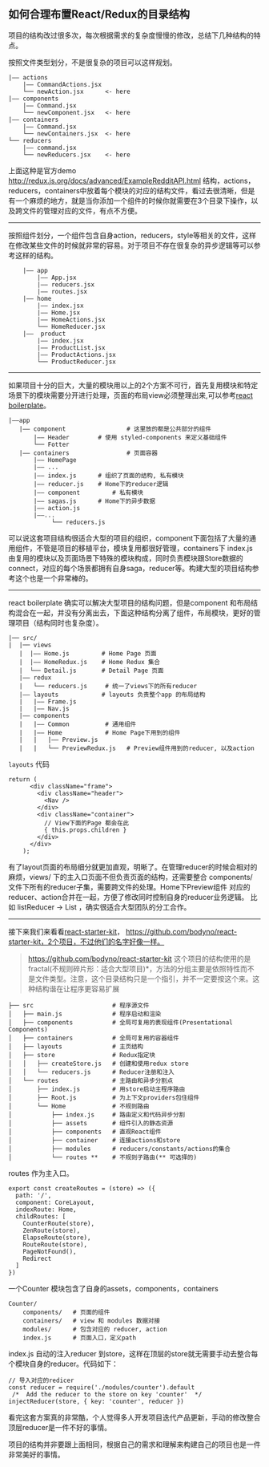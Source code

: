 ## 如何合理布置React/Redux的目录结构

项目的结构改过很多次，每次根据需求的复杂度慢慢的修改，总结下几种结构的特点。

按照文件类型划分，不是很复杂的项目可以这样规划。
```
|—— actions
    |—— CommandActions.jsx
    └── newAction.jsx      <- here
|—— components
    |—— Command.jsx
    └── newComponent.jsx   <- here
|—— containers
    |—— Command.jsx
    └── newContainers.jsx  <- here
└── reducers
    |—— command.jsx
    └── newReducers.jsx    <- here
```
上面这种是官方demo http://redux.js.org/docs/advanced/ExampleRedditAPI.html
结构，actions，reducers，containers中放着每个模块的对应的结构文件，看过去很清晰，但是有一个麻烦的地方，就是当你添加一个组件的时候你就需要在3个目录下操作，以及跨文件的管理对应的文件，有点不方便。

---

按照组件划分，一个组件包含自身action，reducers，style等相关的文件，这样在修改某些文件的时候就非常的容易。对于项目不存在很复杂的异步逻辑等可以参考这样的结构。
```
    |—— app
        |—— App.jsx
        |—— reducers.jsx
        |—— routes.jsx
    |—— home
        |—— index.jsx
        |—— Home.jsx
        |—— HomeActions.jsx
        └── HomeReducer.jsx
    |——  product
        |—— index.jsx
        |—— ProductList.jsx
        |—— ProductActions.jsx
        └── ProductReducer.jsx
```

---

如果项目十分的巨大，大量的模块用以上的2个方案不可行，首先复用模块和特定场景下的模块需要分开进行处理，页面的布局view必须整理出来,可以参考[react boilerplate](https://github.com/react-boilerplate/react-boilerplate)。

```
|——app
   |—— component                 # 这里放的都是公共部分的组件
       |—— Header 	   	 # 使用 styled-components 来定义基础组件
       └── Fotter
   |—— containers                # 页面容器
       |—— HomePage
	   |—— ...
	   |—— index.js   	 # 组织了页面的结构, 私有模块
	   |—— reducer.js 	 # Home下的reducer逻辑
	   |—— component         # 私有模块
	   |—— sagas.js   	 # Home下的异步数据
	   |—— action.js
	   |——...
            └── reducers.js 
```

可以说这套项目结构很适合大型的项目的组织，component下面包括了大量的通用组件，不管是项目的移植平台，模块复用都很好管理，containers下 index.js 由复用的模块以及页面场景下特殊的模块构成，同时负责模块跟Store数据的connect，对应的每个场景都拥有自身saga，reducer等。构建大型的项目结构参考这个也是一个非常棒的。

---


react boilerplate 确实可以解决大型项目的结构问题，但是component 和布局结构混合在一起，并没有分离出去，下面这种结构分离了组件，布局模块，更好的管理项目（结构同时也复杂度）。

```
|── src/
|  |── views
   |  |—— Home.js         # Home Page 页面
   |  |—— HomeRedux.js    # Home Redux 集合
   |  └── Detail.js       # Detail Page 页面
   |—— redux
   |   └── reducers.js     # 统一了views下的所有reducer
   |—— layouts            # layouts 负责整个app 的布局结构
   |   |—— Frame.js
   |   |—— Nav.js      
   |—— components
   |   |—— Common          # 通用组件
   |   |—— Home            # Home Page下用到的组件
   |   |   |—— Preview.js
   |   |   └── PreviewRedux.js   # Preview组件用到的reducer, 以及action
```
`layouts` 代码
```
return (
      <div className="frame">
        <div className="header">
          <Nav />
        </div>
        <div className="container">
	      // View下面的Page 都会在此
          { this.props.children }
        </div>
      </div>
    );
```

有了layout页面的布局细分就更加直观，明晰了。在管理reducer的时候会相对的麻烦，views/ 下的主入口页面不但负责页面的结构，还需要整合 components/ 文件下所有的reducer子集，需要跨文件的处理。Home下Preview组件 对应的reducer、action合并在一起，方便了修改同时控制自身的reducer业务逻辑。
比如  listReducer -> List ，确实很适合大型团队的分工合作。

---

接下来我们来看看[react-starter-kit](https://github.com/kriasoft/react-starter-kit)，
https://github.com/bodyno/react-starter-kit，2个项目，不过他们的名字好像一样。
> https://github.com/bodyno/react-starter-kit 这个项目的结构使用的是 fractal(不规则碎片形：适合大型项目)*，方法的分组主要是依照特性而不是文件类型。注意，这个目录结构只是一个指引，并不一定要按这个来。这种结构谐在让程序更容易扩展

```
├── src                      # 程序源文件
│   ├── main.js              # 程序启动和渲染
│   ├── components           # 全局可复用的表现组件(Presentational Components)
│   ├── containers           # 全局可复用的容器组件
│   ├── layouts              # 主页结构
│   ├── store                # Redux指定块
│   │   ├── createStore.js   # 创建和使用redux store
│   │   └── reducers.js      # Reducer注册和注入
│   └── routes               # 主路由和异步分割点
│       ├── index.js         # 用store启动主程序路由
│       ├── Root.js          # 为上下文providers包住组件
│       └── Home             # 不规则路由
│           ├── index.js     # 路由定义和代码异步分割
│           ├── assets       # 组件引入的静态资源
│           ├── components   # 直观React组件
│           ├── container    # 连接actions和store
│           ├── modules      # reducers/constants/actions的集合
│           └── routes **    # 不规则子路由(** 可选择的)
```

routes 作为主入口。

```
export const createRoutes = (store) => ({
  path: '/',
  component: CoreLayout,
  indexRoute: Home,
  childRoutes: [
    CounterRoute(store),
    ZenRoute(store),
    ElapseRoute(store),
    RouteRoute(store),
    PageNotFound(),
    Redirect
  ]
})
```
一个Counter 模块包含了自身的assets，components，containers
```
Counter/
	components/   # 页面的组件
 	containers/   # view 和 modules 数据对接
	modules/      # 包含对应的 reducer, action
	index.js      # 页面入口，定义path
```

index.js 自动的注入reducer 到store，这样在顶层的store就无需要手动去整合每个模块自身的reducer。代码如下：

```
// 导入对应的redicer
const reducer = require('./modules/counter').default
 /*  Add the reducer to the store on key 'counter'  */
injectReducer(store, { key: 'counter', reducer })

```

看完这套方案真的非常酷，个人觉得多人开发项目迭代产品更新，手动的修改整合顶层reducer是一件不好的事情。

项目的结构并非要跟上面相同，根据自己的需求和理解来构建自己的项目也是一件非常美好的事情。
